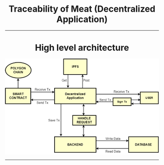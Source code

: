 <h1 align="center">
  Traceability of Meat (Decentralized Application)
  <br>
</h1>

-----
<h1 align="center">High level architecture</h1>
<img src="Architecture.png"/>

-----
